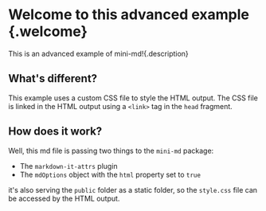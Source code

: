 [](md:fragments/head.md)

# Welcome to this advanced example {.welcome}

This is an advanced example of mini-md!{.description}

## What's different?

This example uses a custom CSS file to style the HTML output. The CSS file is linked in the HTML output using a `<link>` tag in the `head` fragment.

## How does it work?

Well, this md file is passing two things to the `mini-md` package:

- The `markdown-it-attrs` plugin
- The `mdOptions` object with the `html` property set to `true`

it's also serving the `public` folder as a static folder, so the `style.css` file can be accessed by the HTML output.
